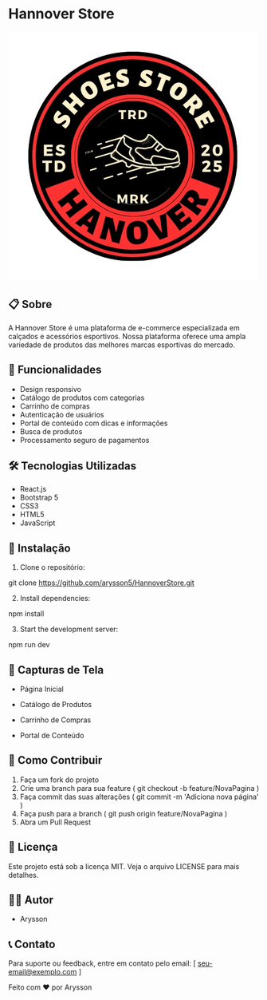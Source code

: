 # Hannover Store

![Logo da Hannover Store](img/Hanover%20logo%20bg.png)

## 📋 Sobre

A Hannover Store é uma plataforma de e-commerce especializada em calçados e acessórios esportivos. Nossa plataforma oferece uma ampla variedade de produtos das melhores marcas esportivas do mercado.

## 🚀 Funcionalidades

- Design responsivo
- Catálogo de produtos com categorias
- Carrinho de compras
- Autenticação de usuários
- Portal de conteúdo com dicas e informações
- Busca de produtos
- Processamento seguro de pagamentos

## 🛠 Tecnologias Utilizadas

- React.js
- Bootstrap 5
- CSS3
- HTML5
- JavaScript

## 🔧 Instalação

1. Clone o repositório:

git clone https://github.com/arysson5/HannoverStore.git

2. Install dependencies:

npm install

3. Start the development server:

npm run dev

## 📱 Capturas de Tela
- Página Inicial

- Catálogo de Produtos
- Carrinho de Compras
- Portal de Conteúdo
## 🤝 Como Contribuir
1. Faça um fork do projeto
2. Crie uma branch para sua feature ( git checkout -b feature/NovaPagina )
3. Faça commit das suas alterações ( git commit -m 'Adiciona nova página' )
4. Faça push para a branch ( git push origin feature/NovaPagina )
5. Abra um Pull Request
## 📝 Licença
Este projeto está sob a licença MIT. Veja o arquivo LICENSE para mais detalhes.

## 👨‍💻 Autor
- Arysson
## 📞 Contato
Para suporte ou feedback, entre em contato pelo email: [ seu-email@exemplo.com ]

Feito com ❤️ por Arysson